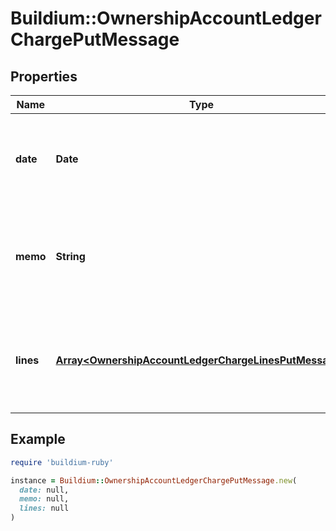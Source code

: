 # Buildium::OwnershipAccountLedgerChargePutMessage

## Properties

| Name | Type | Description | Notes |
| ---- | ---- | ----------- | ----- |
| **date** | **Date** | Date of the charge. The date must be formatted as YYYY-MM-DD. |  |
| **memo** | **String** | Memo associated with the charge. The value cannot exceed 65 characters. | [optional] |
| **lines** | [**Array&lt;OwnershipAccountLedgerChargeLinesPutMessage&gt;**](OwnershipAccountLedgerChargeLinesPutMessage.md) | A collection of line items included in the charge. At least one line item is required. |  |

## Example

```ruby
require 'buildium-ruby'

instance = Buildium::OwnershipAccountLedgerChargePutMessage.new(
  date: null,
  memo: null,
  lines: null
)
```

